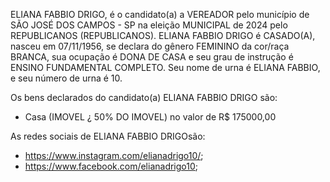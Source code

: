 ELIANA FABBIO DRIGO, é o candidato(a) a VEREADOR pelo município de SÃO JOSÉ DOS CAMPOS - SP na eleição MUNICIPAL de 2024 pelo REPUBLICANOS (REPUBLICANOS). ELIANA FABBIO DRIGO é CASADO(A), nasceu em 07/11/1956, se declara do gênero FEMININO da cor/raça BRANCA, sua ocupação é DONA DE CASA e seu grau de instrução é ENSINO FUNDAMENTAL COMPLETO. Seu nome de urna é ELIANA FABBIO, e seu número de urna é 10.

Os bens declarados do candidato(a) ELIANA FABBIO DRIGO são: 
- Casa (IMOVEL ¿ 50% DO IMOVEL) no valor de R$ 175000,00

As redes sociais de ELIANA FABBIO DRIGOsão:
- https://www.instagram.com/elianadrigo10/;
- https://www.facebook.com/elianadrigo10;
